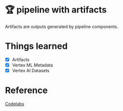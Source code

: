 # 🏆 pipeline with artifacts

Artifacts are outputs generated by pipeline components.

# Things learned
- [x] Artifacts
- [x] Vertex ML Metadata
- [x] Vertex AI Datasets

# Reference
[Codelabs](https://codelabs.developers.google.com/vertex-mlmd-pipelines)
